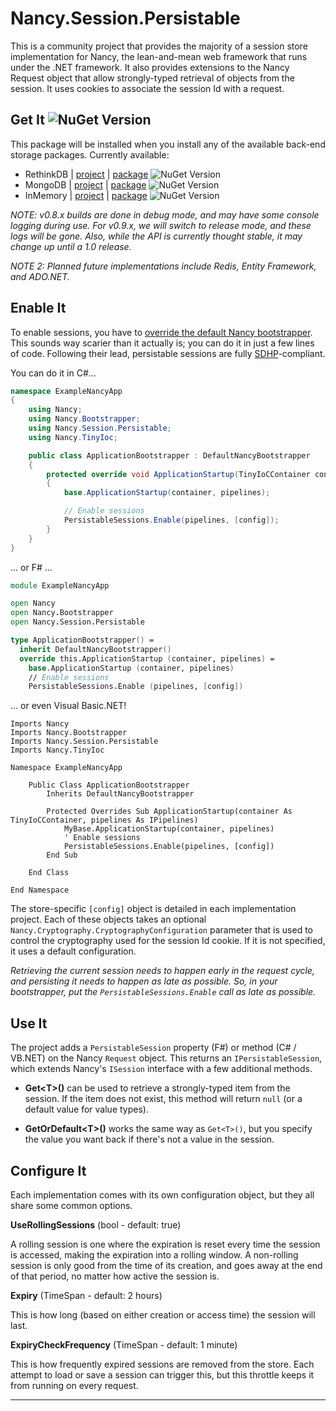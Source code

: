 # Nancy.Session.Persistable

This is a community project that provides the majority of a session store implementation for Nancy, the lean-and-mean
web framework that runs under the .NET framework.  It also provides extensions to the Nancy Request object that allow
strongly-typed retrieval of objects from the session.  It uses cookies to associate the session Id with a request.

## Get It ![NuGet Version](https://img.shields.io/nuget/v/Nancy.Session.Persistable.svg)
This package will be installed when you install any of the available back-end storage packages. Currently available:
* RethinkDB | [project](https://github.com/danieljsummers/Nancy.Session.RethinkDB) | 
  [package](https://nuget.org/packages/Nancy.Session.RethinkDB) ![NuGet Version](https://img.shields.io/nuget/v/Nancy.Session.RethinkDB.svg)
* MongoDB | [project](https://github.com/danieljsummers/Nancy.Session.MongoDB) | 
  [package](https://nuget.org/packages/Nancy.Session.MongoDB) ![NuGet Version](https://img.shields.io/nuget/v/Nancy.Session.MongoDB.svg)
* InMemory | [project](https://github.com/danieljsummers/Nancy.Session.InMemory) |
  [package](https://nuget.org/packages/Nancy.Session.InMemory) ![NuGet Version](https://img.shields.io/nuget/v/Nancy.Session.InMemory.svg)

_NOTE: v0.8.x builds are done in debug mode, and may have some console logging during use. For v0.9.x, we will switch
to release mode, and these logs will be gone.  Also, while the API is currently thought stable, it may change up until
a 1.0 release._

_NOTE 2: Planned future implementations include Redis, Entity Framework, and ADO.NET._

## Enable It

To enable sessions, you have to
[override the default Nancy bootstrapper](https://github.com/NancyFx/Nancy/wiki/Bootstrapper).  This sounds way
scarier than it actually is; you can do it in just a few lines of code.  Following their lead, persistable sessions are
fully [SDHP](https://github.com/NancyFx/Nancy#the-super-duper-happy-path)-compliant.

You can do it in C#...
```csharp
namespace ExampleNancyApp
{
    using Nancy;
    using Nancy.Bootstrapper;
    using Nancy.Session.Persistable;
    using Nancy.TinyIoc;

    public class ApplicationBootstrapper : DefaultNancyBootstrapper
    {
        protected override void ApplicationStartup(TinyIoCContainer container, IPipelines pipelines)
        {
            base.ApplicationStartup(container, pipelines);

            // Enable sessions
            PersistableSessions.Enable(pipelines, [config]);
        }
    }
}
```

... or F# ...

```fsharp
module ExampleNancyApp

open Nancy
open Nancy.Bootstrapper
open Nancy.Session.Persistable

type ApplicationBootstrapper() =
  inherit DefaultNancyBootstrapper()
  override this.ApplicationStartup (container, pipelines) =
    base.ApplicationStartup (container, pipelines)
    // Enable sessions
    PersistableSessions.Enable (pipelines, [config])
```

... or even Visual Basic.NET!

```vb.net
Imports Nancy
Imports Nancy.Bootstrapper
Imports Nancy.Session.Persistable
Imports Nancy.TinyIoc

Namespace ExampleNancyApp

    Public Class ApplicationBootstrapper
        Inherits DefaultNancyBootstrapper

        Protected Overrides Sub ApplicationStartup(container As TinyIoCContainer, pipelines As IPipelines)
            MyBase.ApplicationStartup(container, pipelines)
            ' Enable sessions
            PersistableSessions.Enable(pipelines, [config])
        End Sub

    End Class

End Namespace
```

The store-specific ```[config]``` object is detailed in each implementation project.  Each of these objects takes an
optional ```Nancy.Cryptography.CryptographyConfiguration``` parameter that is used to control the cryptography used for
the session Id cookie.  If it is not specified, it uses a default configuration.

_Retrieving the current session needs to happen early in the request cycle, and persisting it needs to happen as late as
possible.  So, in your bootstrapper, put the ```PersistableSessions.Enable``` call as late as possible._


## Use It

The project adds a ```PersistableSession``` property (F#) or method (C# / VB.NET) on the Nancy ```Request``` object.
This returns an ```IPersistableSession```, which extends Nancy's ```ISession``` interface with a few additional methods.

* **Get&lt;T&gt;()** can be used to retrieve a strongly-typed item from the session.  If the item does not exist, this
method will return ```null``` (or a default value for value types).

* **GetOrDefault&lt;T&gt;()** works the same way as ```Get<T>()```, but you specify the value you want back if there's
  not a value in the session.

## Configure It

Each implementation comes with its own configuration object, but they all share some common options.

**UseRollingSessions** (bool - default: true)

A rolling session is one where the expiration is reset every time the session is accessed, making the expiration into a
rolling window. A non-rolling session is only good from the time of its creation, and goes away at the end of that
period, no matter how active the session is.

**Expiry** (TimeSpan - default: 2 hours)

This is how long (based on either creation or access time) the session will last.

**ExpiryCheckFrequency** (TimeSpan - default: 1 minute)

This is how frequently expired sessions are removed from the store.  Each attempt to load or save a session can trigger
this, but this throttle keeps it from running on every request.

---

